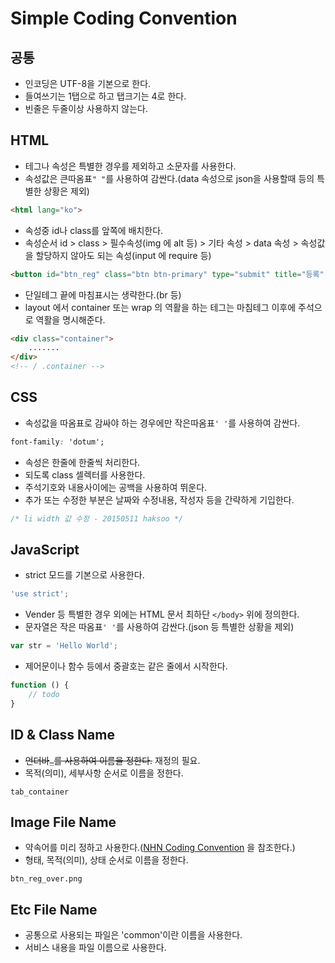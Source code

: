 # Simple Coding Convention

## 공통
- 인코딩은 UTF-8을 기본으로 한다.
- 들여쓰기는 1탭으로 하고 탭크기는 4로 한다.
- 빈줄은 두줄이상 사용하지 않는다.

## HTML
- 테그나 속성은 특별한 경우를 제외하고 소문자를 사용한다.
- 속성값은 큰따옴표`" "`를 사용하여 감싼다.(data 속성으로 json을 사용할때 등의 특별한 상황은 제외)
```html
<html lang="ko">
```
- 속성중 id나 class를 앞쪽에 배치한다.
- 속성순서 id > class > 필수속성(img 에 alt 등) > 기타 속성 > data 속성 > 속성값을 할당하지 않아도 되는 속성(input 에 require 등)
```html
<button id="btn_reg" class="btn btn-primary" type="submit" title="등록" data-toggle="tooltip">등록</button>
```
- 단일테그 끝에 마침표시는 생략한다.(br 등)
- layout 에서 container 또는 wrap 의 역활을 하는 테그는 마침테그 이후에 주석으로 역활을 명시해준다.
```html
<div class="container">
	.......
</div>
<!-- / .container -->
```

## CSS
- 속성값을 따옴표로 감싸야 하는 경우에만 작은따옴표`' '`를 사용하여 감싼다.
```css
font-family: 'dotum';
```
- 속성은 한줄에 한줄씩 처리한다.
- 되도록 class 셀렉터를 사용한다.
- 주석기호와 내용사이에는 공백을 사용하여 뛰운다.
- 추가 또는 수정한 부분은 날짜와 수정내용, 작성자 등을 간략하게 기입한다.
```css
/* li width 값 수정 - 20150511 haksoo */
```

## JavaScript
- strict 모드를 기본으로 사용한다.
```javascript
'use strict';
```
- Vender 등 특별한 경우 외에는 HTML 문서 최하단 `</body>` 위에 정의한다.
- 문자열은 작은 따옴표`' '`를 사용하여 감싼다.(json 등 특별한 상황을 제외)
```javascript
var str = 'Hello World';
```
- 제어문이나 함수 등에서 중괄호는 같은 줄에서 시작한다.
```javascript
function () {
	// todo
}
```

## ID & Class Name
- ~~언더바`_`를 사용하여 이름을 정한다.~~ 재정의 필요.
- 목적(의미), 세부사항 순서로 이름을 정한다.
```
tab_container
```

## Image File Name
- 약속어를 미리 정하고 사용한다.([NHN Coding Convention](http://nuli.navercorp.com/sharing/fe/coding) 을 참조한다.)
- 형태, 목적(의미), 상태 순서로 이름을 정한다.
```
btn_reg_over.png
```

## Etc File Name
- 공통으로 사용되는 파일은 'common'이란 이름을 사용한다.
- 서비스 내용을 파일 이름으로 사용한다.
